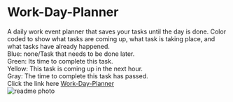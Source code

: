 # Work-Day-Planner
A daily work event planner that saves your tasks until the day is done. Color coded to show what tasks are coming up, what task is taking place, and what tasks have already happened. <br/>
Blue: none/Task that needs to be done later. <br/>
Green: Its time to complete this task. <br/>
Yellow: This task is coming up in the next hour. <br/>
Gray: The time to complete this task has passed. <br/>
Click the link here [Work-Day-Planner](https://landycodes.github.io/Work-Day-Planner/) <br/>
![readme photo](https://user-images.githubusercontent.com/103873915/187656799-82c176c2-0d33-4bd5-9c7f-deb4b02605d0.png)


